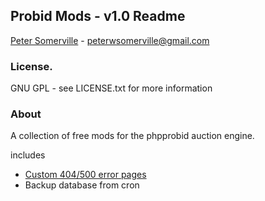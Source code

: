 ## Probid Mods - v1.0 Readme
[Peter Somerville](http://www.pedros-stuffs.com) - peterwsomerville@gmail.com

### License.
GNU GPL - see LICENSE.txt for more information

### About

A collection of free mods for the phpprobid auction engine.

includes 
- [Custom 404/500 error pages](https://github.com/pedros80/probidmods/blob/master/custom_404_pages.md)
- Backup database from cron